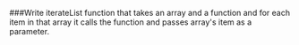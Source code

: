 ###Write iterateList function that takes an array and a function and for each item in that array it calls the function and passes array's item as a parameter.



    

